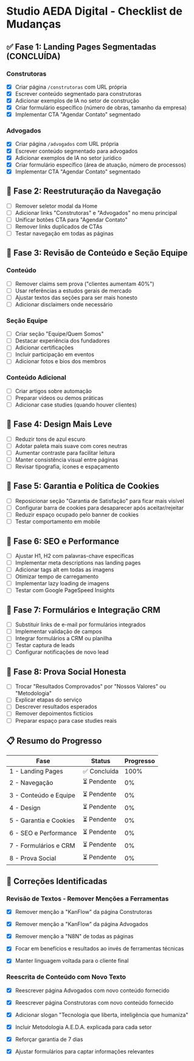 # Studio AEDA Digital - Checklist de Mudanças

## ✅ Fase 1: Landing Pages Segmentadas (CONCLUÍDA)

### Construtoras
- [x] Criar página `/construtoras` com URL própria
- [x] Escrever conteúdo segmentado para construtoras
- [x] Adicionar exemplos de IA no setor de construção
- [x] Criar formulário específico (número de obras, tamanho da empresa)
- [x] Implementar CTA "Agendar Contato" segmentado

### Advogados
- [x] Criar página `/advogados` com URL própria
- [x] Escrever conteúdo segmentado para advogados
- [x] Adicionar exemplos de IA no setor jurídico
- [x] Criar formulário específico (área de atuação, número de processos)
- [x] Implementar CTA "Agendar Contato" segmentado

## 🎯 Fase 2: Reestruturação da Navegação

- [ ] Remover seletor modal da Home
- [ ] Adicionar links "Construtoras" e "Advogados" no menu principal
- [ ] Unificar botões CTA para "Agendar Contato"
- [ ] Remover links duplicados de CTAs
- [ ] Testar navegação em todas as páginas

## 🎯 Fase 3: Revisão de Conteúdo e Seção Equipe

### Conteúdo
- [ ] Remover claims sem prova ("clientes aumentam 40%")
- [ ] Usar referências a estudos gerais de mercado
- [ ] Ajustar textos das seções para ser mais honesto
- [ ] Adicionar disclaimers onde necessário

### Seção Equipe
- [ ] Criar seção "Equipe/Quem Somos"
- [ ] Destacar experiência dos fundadores
- [ ] Adicionar certificações
- [ ] Incluir participação em eventos
- [ ] Adicionar fotos e bios dos membros

### Conteúdo Adicional
- [ ] Criar artigos sobre automação
- [ ] Preparar vídeos ou demos práticas
- [ ] Adicionar case studies (quando houver clientes)

## 🎯 Fase 4: Design Mais Leve

- [ ] Reduzir tons de azul escuro
- [ ] Adotar paleta mais suave com cores neutras
- [ ] Aumentar contraste para facilitar leitura
- [ ] Manter consistência visual entre páginas
- [ ] Revisar tipografia, ícones e espaçamento

## 🎯 Fase 5: Garantia e Política de Cookies

- [ ] Reposicionar seção "Garantia de Satisfação" para ficar mais visível
- [ ] Configurar barra de cookies para desaparecer após aceitar/rejeitar
- [ ] Reduzir espaço ocupado pelo banner de cookies
- [ ] Testar comportamento em mobile

## 🎯 Fase 6: SEO e Performance

- [ ] Ajustar H1, H2 com palavras-chave específicas
- [ ] Implementar meta descriptions nas landing pages
- [ ] Adicionar tags alt em todas as imagens
- [ ] Otimizar tempo de carregamento
- [ ] Implementar lazy loading de imagens
- [ ] Testar com Google PageSpeed Insights

## 🎯 Fase 7: Formulários e Integração CRM

- [ ] Substituir links de e-mail por formulários integrados
- [ ] Implementar validação de campos
- [ ] Integrar formulários a CRM ou planilha
- [ ] Testar captura de leads
- [ ] Configurar notificações de novo lead

## 🎯 Fase 8: Prova Social Honesta

- [ ] Trocar "Resultados Comprovados" por "Nossos Valores" ou "Metodologia"
- [ ] Explicar etapas do serviço
- [ ] Descrever resultados esperados
- [ ] Remover depoimentos fictícios
- [ ] Preparar espaço para case studies reais

## 📋 Resumo do Progresso

| Fase | Status | Progresso |
|------|--------|-----------|
| 1 - Landing Pages | ✅ Concluída | 100% |
| 2 - Navegação | ⏳ Pendente | 0% |
| 3 - Conteúdo e Equipe | ⏳ Pendente | 0% |
| 4 - Design | ⏳ Pendente | 0% |
| 5 - Garantia e Cookies | ⏳ Pendente | 0% |
| 6 - SEO e Performance | ⏳ Pendente | 0% |
| 7 - Formulários e CRM | ⏳ Pendente | 0% |
| 8 - Prova Social | ⏳ Pendente | 0% |




## 🔄 Correções Identificadas

### Revisão de Textos - Remover Menções a Ferramentas
- [x] Remover menção a "KanFlow" da página Construtoras
- [x] Remover menção a "KanFlow" da página Advogados
- [x] Remover menção a "N8N" de todas as páginas
- [x] Focar em benefícios e resultados ao invés de ferramentas técnicas
- [x] Manter linguagem voltada para o cliente final




### Reescrita de Conteúdo com Novo Texto
- [x] Reescrever página Advogados com novo conteúdo fornecido
- [x] Reescrever página Construtoras com novo conteúdo fornecido
- [x] Adicionar slogan "Tecnologia que liberta, inteligência que humaniza"
- [x] Incluir Metodologia A.E.D.A. explicada para cada setor
- [x] Reforçar garantia de 7 dias
- [x] Ajustar formulários para captar informações relevantes

